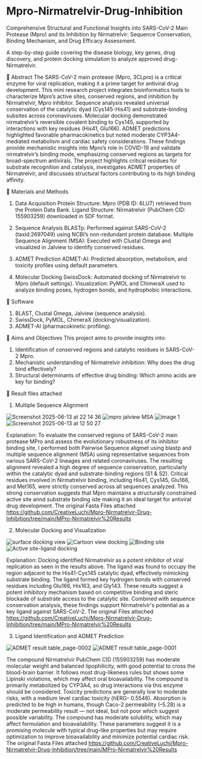 # Mpro-Nirmatrelvir-Drug-Inhibition

Comprehensive Structural and Functional Insights into SARS-CoV-2 Main Protease (Mpro) and its Inhibition by Nirmatrelvir: Sequence Conservation, Binding Mechanism, and Drug Efficacy Assessment.

A step-by-step guide covering the disease biology, key genes, drug discovery, and protein docking simulation to analyze approved drug- Nirmatrelvir.

🎯 Abstract
The SARS-CoV-2 main protease (Mpro, 3CLpro) is a critical enzyme for viral replication, making it a prime target for antiviral drug development. This mini research project integrates bioinformatics tools to characterize Mpro’s active sites, conserved regions, and inhibition by Nirmatrelvir, Mpro inhibitor. Sequence analysis revealed universal conservation of the catalytic dyad (Cys145-His41) and substrate-binding subsites across coronaviruses. Molecular docking demonstrated nirmatrelvir’s reversible covalent binding to Cys145, supported by interactions with key residues (His41, Glu166). ADMET predictions highlighted favorable pharmacokinetics but noted moderate CYP3A4-mediated metabolism and cardiac safety considerations. These findings provide mechanistic insights into Mpro’s role in COVID-19 and validate nirmatrelvir’s binding mode, emphasizing conserved regions as targets for broad-spectrum antivirals. The project highlights critical residues for substrate recognition and catalysis, investigates ADMET properties of Nirmatrelvir, and discusses structural factors contributing to its high binding affinity.


🎯 Materials and Methods
1. Data Acquisition
Protein Structure: Mpro (PDB ID: 6LU7) retrieved from the Protein Data Bank.
Ligand Structure: Nirmatrelvir (PubChem CID: 155903259) downloaded in SDF format.

2. Sequence Analysis
BLASTp: Performed against SARS-CoV-2 (taxid:2697049) using NCBI’s non-redundant protein database.
Multiple Sequence Alignment (MSA): Executed with Clustal Omega and visualized in Jalview to identify conserved residues.

3. ADMET Prediction
ADMET-AI: Predicted absorption, metabolism, and toxicity profiles using default parameters.

4. Molecular Docking
SwissDock: Automated docking of Nirmatrelvir to Mpro (default settings).
Visualization: PyMOL and ChimeraX used to analyze binding poses, hydrogen bonds, and hydrophobic interactions.

🎯 Software
1. BLAST, Clustal Omega, Jalview (sequence analysis).
2. SwissDock, PyMOL, ChimeraX (docking/visualization).
3. ADMET-AI (pharmacokinetic profiling).

🎯 Aims and Objectives This project aims to provide insights into:
1. Identification of conserved regions and catalytic residues in SARS-CoV-2 Mpro.
2. Mechanistic understanding of Nirmatrelvir inhibition: Why does the drug bind effectively?
3. Structural determinants of effective drug binding: Which amino acids are key for binding?

🎯 Result files attached

1. Multiple Sequence Alignment
   
![Screenshot 2025-06-13 at 22 14 36](https://github.com/user-attachments/assets/9a8a71a1-1af3-4055-a38a-59129a010627)
![mpro jalview MSA](https://github.com/user-attachments/assets/3003ae37-38b8-4998-8da0-278f7848d2fc)
![image 1](https://github.com/user-attachments/assets/fc5eddb0-5060-4c53-bbeb-715823a52756)
![Screenshot 2025-06-13 at 12 50 27](https://github.com/user-attachments/assets/d79ce590-75df-4179-9adc-ab6b2bda3a7a)

Explanation: To evaluate the conserved regions of SARS-CoV-2 main protease MPro and assess the evolutionary robustness of its inhibitor binding site, I performed both Pairwise Sequence aligmet using blastp and multiple sequence alignment (MSA) using representative sequences from various SARS-CoV-2 lineages and related coronaviruses. The resulting alignment revealed a high degree of sequence conservation, particularly within the catalytic dyad and substrate-binding regions (S1 & S2). Critical residues involved in Nirmatrelvir binding, including His41, Cys145, Glu166, and Met165, were strictly conserved across all sequences analyzed. This strong conservation suggests that Mpro maintains a structurally constrained active site annd substrate binding iste making it an ideal target for antiviral drug development. The original Fasta Files attached https://github.com/CreativeLuchi/Mpro-Nirmatrelvir-Drug-Inhibition/tree/main/MPro-Nirmatrelvir%20Results



2. Molecular Docking and Visualization

![surface docking view](https://github.com/user-attachments/assets/ceb0fd14-56f7-4cd2-b63d-f146a3cba00d)
![Cartoon view docking](https://github.com/user-attachments/assets/dc49c08f-0a88-40fb-90b4-ac015d6bf3f7)
![Binding site](https://github.com/user-attachments/assets/27af2034-f27b-485c-9c80-e3d0d23a9dd8)
![Active site-ligand docking](https://github.com/user-attachments/assets/5ac4d0a3-cf4b-4366-85ed-39eb599357d6)

Explanation: Docking identified Nirmatrelvir as a potent inhibitor of viral replication as seen in the results above. The ligand was found to occupy the region adjacent to the His41-Cys145 catalytic dyad, effectively mimicking substrate binding. The ligand formed key hydrogen bonds with conserved residues including Glu166, His163, and Gly143. These results suggest a potent inhibitory mechanism based on competitive binding and steric blockade of substrate access to the catalytic site. Combined with sequence conservation analysis, these findings support Nirmatrelvir's potential as a key ligand against SARS-CoV-2. The original Files attached https://github.com/CreativeLuchi/Mpro-Nirmatrelvir-Drug-Inhibition/tree/main/MPro-Nirmatrelvir%20Results


3. Ligand Identification and ADMET Prediction

![ADMET result table_page-0002](https://github.com/user-attachments/assets/4eaf43af-9e85-44fe-bce3-feacb10b06d5)
![ADMET result table_page-0001](https://github.com/user-attachments/assets/cb609f8a-9686-466f-bf3a-f90cb77affda)


The compound Nirmatrelvir PubChem CID (155903259) has moderate molecular weight and balanced lipophilicity, with good potential to cross the blood-brain barrier. It follows most drug-likeness rules but shows some Lipinski violations, which may affect oral bioavailability. The compound is primarily metabolized by CYP3A4, so drug interactions via this enzyme should be considered. Toxicity predictions are generally low to moderate risks, with a medium level cardiac toxicity (hERG- 0.5546). Absorption is predicted to be high in humans, though Caco-2 permeability (–5.28) is a moderate permeability result — not ideal, but not poor which suggest possible variability. The compound has moderate solubility, which may affect formulation and bioavailability. These parameters suggest it is a promising molecule with typical drug-like properties but may require optimization to improve bioavailability and minimize potential cardiac risk. The original Fasta Files attached https://github.com/CreativeLuchi/Mpro-Nirmatrelvir-Drug-Inhibition/tree/main/MPro-Nirmatrelvir%20Results






   
